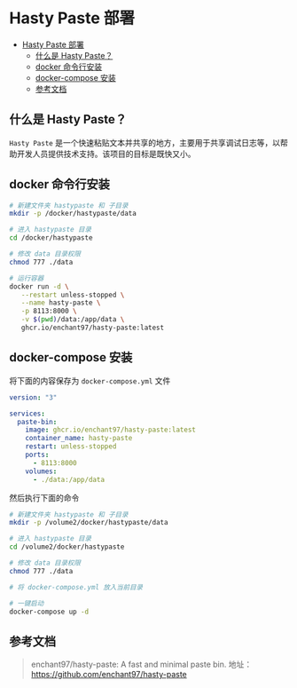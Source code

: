 <!--
 * @Description: 
 * @Author: alphapenng
 * @Github: 
 * @Date: 2023-07-16 09:31:13
 * @LastEditors: alphapenng
 * @LastEditTime: 2023-07-16 13:47:59
 * @FilePath: /balabala/content/docker/Hasty Paste部署.md
-->

# Hasty Paste 部署

- [Hasty Paste 部署](#hasty-paste-部署)
  - [什么是 Hasty Paste？](#什么是-hasty-paste)
  - [docker 命令行安装](#docker-命令行安装)
  - [docker-compose 安装](#docker-compose-安装)
  - [参考文档](#参考文档)

## 什么是 Hasty Paste？

`Hasty Paste` 是一个快速粘贴文本并共享的地方，主要用于共享调试日志等，以帮助开发人员提供技术支持。该项目的目标是既快又小。

## docker 命令行安装

```bash
# 新建文件夹 hastypaste 和 子目录
mkdir -p /docker/hastypaste/data

# 进入 hastypaste 目录
cd /docker/hastypaste

# 修改 data 目录权限
chmod 777 ./data

# 运行容器
docker run -d \
   --restart unless-stopped \
   --name hasty-paste \
   -p 8113:8000 \
   -v $(pwd)/data:/app/data \
   ghcr.io/enchant97/hasty-paste:latest
```

## docker-compose 安装

将下面的内容保存为 `docker-compose.yml` 文件

```yaml
version: "3"

services:
  paste-bin:
    image: ghcr.io/enchant97/hasty-paste:latest
    container_name: hasty-paste
    restart: unless-stopped
    ports:
      - 8113:8000
    volumes:
      - ./data:/app/data
```

然后执行下面的命令

```bash
# 新建文件夹 hastypaste 和 子目录
mkdir -p /volume2/docker/hastypaste/data

# 进入 hastypaste 目录
cd /volume2/docker/hastypaste

# 修改 data 目录权限
chmod 777 ./data

# 将 docker-compose.yml 放入当前目录

# 一键启动
docker-compose up -d
```

## 参考文档

> enchant97/hasty-paste: A fast and minimal paste bin.
地址：<https://github.com/enchant97/hasty-paste>

